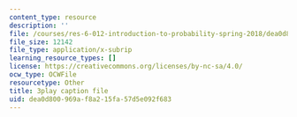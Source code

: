 ```yaml
---
content_type: resource
description: ''
file: /courses/res-6-012-introduction-to-probability-spring-2018/dea0d800969af8a215fa57d5e092f683_vfqPpai_9jI.srt
file_size: 12142
file_type: application/x-subrip
learning_resource_types: []
license: https://creativecommons.org/licenses/by-nc-sa/4.0/
ocw_type: OCWFile
resourcetype: Other
title: 3play caption file
uid: dea0d800-969a-f8a2-15fa-57d5e092f683
---
```

